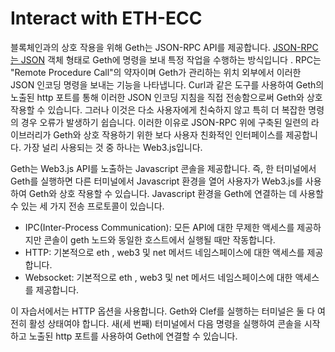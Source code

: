 # Interact with ETH-ECC

블록체인과의 상호 작용을 위해 Geth는 JSON-RPC API를 제공합니다. [JSON-RPC는 ](https://ethereum.org/en/developers/docs/apis/json-rpc/)[JSON](https://www.json.org/json-en.html) 객체 형태로 Geth에 명령을 보내 특정 작업을 수행하는 방식입니다 . RPC는 "Remote Procedure Call"의 약자이며 Geth가 관리하는 위치 외부에서 이러한 JSON 인코딩 명령을 보내는 기능을 나타냅니다. Curl과 같은 도구를 사용하여 Geth의 노출된 http 포트를 통해 이러한 JSON 인코딩 지침을 직접 전송함으로써 Geth와 상호 작용할 수 있습니다. 그러나 이것은 다소 사용자에게 친숙하지 않고 특히 더 복잡한 명령의 경우 오류가 발생하기 쉽습니다. 이러한 이유로 JSON-RPC 위에 구축된 일련의 라이브러리가 Geth와 상호 작용하기 위한 보다 사용자 친화적인 인터페이스를 제공합니다. 가장 널리 사용되는 것 중 하나는 Web3.js입니다.

Geth는 Web3.js API를 노출하는 Javascript 콘솔을 제공합니다. 즉, 한 터미널에서 Geth를 실행하면 다른 터미널에서 Javascript 환경을 열어 사용자가 Web3.js를 사용하여 Geth와 상호 작용할 수 있습니다. Javascript 환경을 Geth에 연결하는 데 사용할 수 있는 세 가지 전송 프로토콜이 있습니다.

* IPC(Inter-Process Communication): 모든 API에 대한 무제한 액세스를 제공하지만 콘솔이 geth 노드와 동일한 호스트에서 실행될 때만 작동합니다.
* HTTP: 기본적으로 eth , web3 및 net 메서드 네임스페이스에 대한 액세스를 제공합니다.
* Websocket: 기본적으로 eth , web3 및 net 메서드 네임스페이스에 대한 액세스를 제공합니다.

이 자습서에서는 HTTP 옵션을 사용합니다. Geth와 Clef를 실행하는 터미널은 둘 다 여전히 활성 상태여야 합니다. 새(세 번째) 터미널에서 다음 명령을 실행하여 콘솔을 시작하고 노출된 http 포트를 사용하여 Geth에 연결할 수 있습니다.
